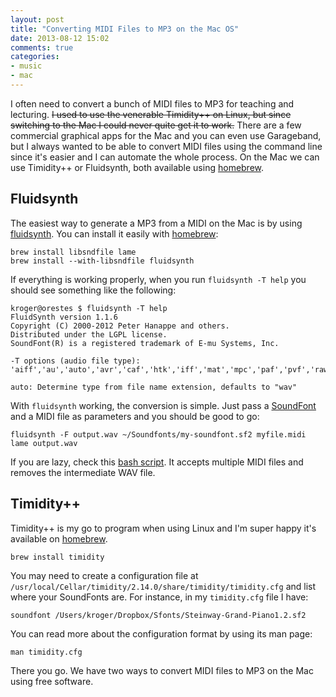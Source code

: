 ```yaml
---
layout: post
title: "Converting MIDI Files to MP3 on the Mac OS"
date: 2013-08-12 15:02
comments: true
categories:
- music
- mac
---
```


I often need to convert a bunch of MIDI files to MP3 for teaching and
lecturing. <del>I used to use the venerable Timidity++ on Linux, but
since switching to the Mac I could never quite get it to work.</del>
There are a few commercial graphical apps for the Mac and you can even
use Garageband, but I always wanted to be able to convert MIDI files
using the command line since it's easier and I can automate the whole
process. On the Mac we can use Timidity++ or Fluidsynth, both
available using [homebrew](http://brew.sh).

<!-- more -->

## Fluidsynth

The easiest way to generate a MP3 from a MIDI on the Mac is by using
[fluidsynth](https://sourceforge.net/apps/trac/fluidsynth/). You can
install it easily with [homebrew](http://brew.sh):

    brew install libsndfile lame
    brew install --with-libsndfile fluidsynth

If everything is working properly, when you run `fluidsynth -T help`
you should see something like the following:

    kroger@orestes $ fluidsynth -T help
    FluidSynth version 1.1.6
    Copyright (C) 2000-2012 Peter Hanappe and others.
    Distributed under the LGPL license.
    SoundFont(R) is a registered trademark of E-mu Systems, Inc.

    -T options (audio file type):
    'aiff','au','auto','avr','caf','htk','iff','mat','mpc','paf','pvf','raw','rf64','sd2','sds','sf','voc','w64','wav','wve','xi'

    auto: Determine type from file name extension, defaults to "wav"


With `fluidsynth` working, the conversion is simple. Just pass a
[SoundFont](http://en.wikipedia.org/wiki/SoundFont) and a MIDI file as
parameters and you should be good to go:

    fluidsynth -F output.wav ~/Soundfonts/my-soundfont.sf2 myfile.midi
    lame output.wav


If you are lazy, check this
[bash script](https://gist.github.com/kroger/6211862). It accepts
multiple MIDI files and removes the intermediate WAV file.

## Timidity++

Timidity++ is my go to program when using Linux and I'm super happy
it's available on [homebrew](http://brew.sh).

    brew install timidity


You may need to create a configuration file at
`/usr/local/Cellar/timidity/2.14.0/share/timidity/timidity.cfg` and
list where your SoundFonts are. For instance, in my `timidity.cfg` file I have:

    soundfont /Users/kroger/Dropbox/Sfonts/Steinway-Grand-Piano1.2.sf2


You can read more about the configuration format by using its man page:

    man timidity.cfg


There you go. We have two ways to convert MIDI files to MP3 on the Mac
using free software.
